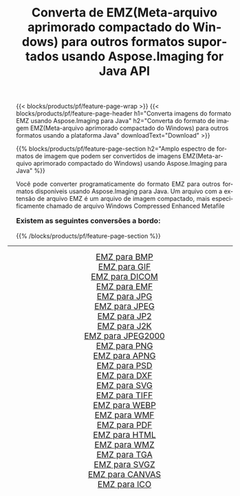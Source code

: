 ﻿---
title: Converta de EMZ(Meta-arquivo aprimorado compactado do Windows) para outros formatos suportados usando Aspose.Imaging for Java API 
weight: 3920
url: /pt/java/conversion/from/emz/ 
lang: pt
langdirlevel: 2
locales: zh-hans,ja,it,ru,de,es,fr,nl,id,lt,pl,pt,vi,tr,ko,zh-hant,ar,hi,th,sv,cs,uk,he
description: Aspose.Imaging pode converter facilmente de EMZ(Meta-arquivo aprimorado compactado do Windows) para outros formatos usando a plataforma Java
---

{{< blocks/products/pf/feature-page-wrap >}}
{{< blocks/products/pf/feature-page-header h1="Converta imagens do formato EMZ usando Aspose.Imaging para Java" h2="Converta do formato de imagem EMZ(Meta-arquivo aprimorado compactado do Windows) para outros formatos usando a plataforma Java" downloadText="Download" >}}


{{% blocks/products/pf/feature-page-section  h2="Amplo espectro de formatos de imagem que podem ser convertidos de imagens EMZ(Meta-arquivo aprimorado compactado do Windows) usando Aspose.Imaging para Java" %}}
<p align=justify>Você pode converter programaticamente do formato EMZ para outros formatos disponíveis usando
Aspose.Imaging para Java. Um arquivo com a extensão de arquivo EMZ é um arquivo de imagem compactado, mais especificamente chamado de arquivo Windows Compressed Enhanced Metafile</p>
<h3 style="margin-top:16px;">
Existem as seguintes conversões a bordo:
</h3>
{{% /blocks/products/pf/feature-page-section %}}
<div class="container-fluid productfamilypage bg-gray">
    <div class="convertypes bg-gray agp-content section">
        <div class="container">
		<hr style="margin-left:-20px;"/>
		<div class="row other-converters" style="gap: 10px;font-size: 19px;text-align:center;">
		    <div class='col-md-3 other-converter remove-lp remove-rp'><a href="/imaging/pt/java/conversion/emz-to-bmp/" style="padding:15px;">EMZ para BMP</a></div><div class='col-md-3 other-converter remove-lp remove-rp'><a href="/imaging/pt/java/conversion/emz-to-gif/" style="padding:15px;">EMZ para GIF</a></div><div class='col-md-3 other-converter remove-lp remove-rp'><a href="/imaging/pt/java/conversion/emz-to-dicom/" style="padding:15px;">EMZ para DICOM</a></div><div class='col-md-3 other-converter remove-lp remove-rp'><a href="/imaging/pt/java/conversion/emz-to-emf/" style="padding:15px;">EMZ para EMF</a></div><div class='col-md-3 other-converter remove-lp remove-rp'><a href="/imaging/pt/java/conversion/emz-to-jpg/" style="padding:15px;">EMZ para JPG</a></div><div class='col-md-3 other-converter remove-lp remove-rp'><a href="/imaging/pt/java/conversion/emz-to-jpeg/" style="padding:15px;">EMZ para JPEG</a></div><div class='col-md-3 other-converter remove-lp remove-rp'><a href="/imaging/pt/java/conversion/emz-to-jp2/" style="padding:15px;">EMZ para JP2</a></div><div class='col-md-3 other-converter remove-lp remove-rp'><a href="/imaging/pt/java/conversion/emz-to-j2k/" style="padding:15px;">EMZ para J2K</a></div><div class='col-md-3 other-converter remove-lp remove-rp'><a href="/imaging/pt/java/conversion/emz-to-jpeg2000/" style="padding:15px;">EMZ para JPEG2000</a></div><div class='col-md-3 other-converter remove-lp remove-rp'><a href="/imaging/pt/java/conversion/emz-to-png/" style="padding:15px;">EMZ para PNG</a></div><div class='col-md-3 other-converter remove-lp remove-rp'><a href="/imaging/pt/java/conversion/emz-to-apng/" style="padding:15px;">EMZ para APNG</a></div><div class='col-md-3 other-converter remove-lp remove-rp'><a href="/imaging/pt/java/conversion/emz-to-psd/" style="padding:15px;">EMZ para PSD</a></div><div class='col-md-3 other-converter remove-lp remove-rp'><a href="/imaging/pt/java/conversion/emz-to-dxf/" style="padding:15px;">EMZ para DXF</a></div><div class='col-md-3 other-converter remove-lp remove-rp'><a href="/imaging/pt/java/conversion/emz-to-svg/" style="padding:15px;">EMZ para SVG</a></div><div class='col-md-3 other-converter remove-lp remove-rp'><a href="/imaging/pt/java/conversion/emz-to-tiff/" style="padding:15px;">EMZ para TIFF</a></div><div class='col-md-3 other-converter remove-lp remove-rp'><a href="/imaging/pt/java/conversion/emz-to-webp/" style="padding:15px;">EMZ para WEBP</a></div><div class='col-md-3 other-converter remove-lp remove-rp'><a href="/imaging/pt/java/conversion/emz-to-wmf/" style="padding:15px;">EMZ para WMF</a></div><div class='col-md-3 other-converter remove-lp remove-rp'><a href="/imaging/pt/java/conversion/emz-to-pdf/" style="padding:15px;">EMZ para PDF</a></div><div class='col-md-3 other-converter remove-lp remove-rp'><a href="/imaging/pt/java/conversion/emz-to-html/" style="padding:15px;">EMZ para HTML</a></div><div class='col-md-3 other-converter remove-lp remove-rp'><a href="/imaging/pt/java/conversion/emz-to-wmz/" style="padding:15px;">EMZ para WMZ</a></div><div class='col-md-3 other-converter remove-lp remove-rp'><a href="/imaging/pt/java/conversion/emz-to-tga/" style="padding:15px;">EMZ para TGA</a></div><div class='col-md-3 other-converter remove-lp remove-rp'><a href="/imaging/pt/java/conversion/emz-to-svgz/" style="padding:15px;">EMZ para SVGZ</a></div><div class='col-md-3 other-converter remove-lp remove-rp'><a href="/imaging/pt/java/conversion/emz-to-canvas/" style="padding:15px;">EMZ para CANVAS</a></div><div class='col-md-3 other-converter remove-lp remove-rp'><a href="/imaging/pt/java/conversion/emz-to-ico/" style="padding:15px;">EMZ para ICO</a></div>
                </div>
        </div>
    </div>
</div>
<br/>

